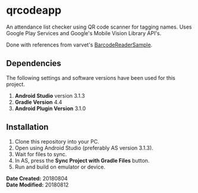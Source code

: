 # qrcodeapp
An attendance list checker using QR code scanner for tagging names. Uses Google Play Services and Google's Mobile Vision Library API's.

Done with references from varvet's [BarcodeReaderSample](https://github.com/varvet/BarcodeReaderSample).

## Dependencies

The following settings and software versions have been used for this project.

1. **Android Studio** version 3.1.3
2. **Gradle Version** 4.4
3. **Android Plugin Version** 3.1.0

## Installation

1. Clone this repository into your PC.
2. Open using Android Studio (preferably AS version 3.1.3).
3. Wait for files to sync.
4. In AS, press the **Sync Project with Gradle Files** button.
5. Run and build on emulator or device.

**Date Created:** 20180804<br>
**Date Modified:** 20180812